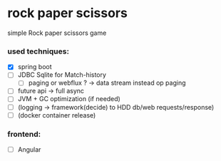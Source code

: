 # rock paper scissors
simple Rock paper scissors game

### used techniques:
- [x] spring boot
- [ ] JDBC Sqlite for Match-history
    - [ ] paging or webflux ? -> data stream instead op paging
- [ ] future api -> full async
- [ ] JVM + GC optimization (if needed)
- [ ] (logging -> framework(decide) to HDD db/web requests/response)
- [ ] (docker container release)

### frontend: 
- [ ] Angular

